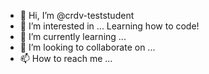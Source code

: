 - 👋 Hi, I’m @crdv-teststudent
- 👀 I’m interested in ... Learning how to code!
- 🌱 I’m currently learning ...
- 💞️ I’m looking to collaborate on ...
- 📫 How to reach me ...

<!---
crdv-teststudent/crdv-teststudent is a ✨ special ✨ repository because its `README.md` (this file) appears on your GitHub profile.
You can click the Preview link to take a look at your changes.
--->
